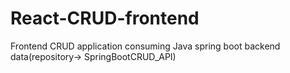 # React-CRUD-frontend

Frontend CRUD application consuming Java spring boot backend data(repository-> SpringBootCRUD_API)
